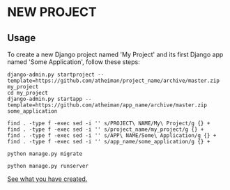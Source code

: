 # NEW PROJECT

## Usage

To create a new Django project named 'My Project' and its first Django app named 'Some Application', follow these steps:

```shell
django-admin.py startproject --template=https://github.com/atheiman/project_name/archive/master.zip my_project
cd my_project
django-admin.py startapp --template=https://github.com/atheiman/app_name/archive/master.zip some_application

find . -type f -exec sed -i '' s/PROJECT\ NAME/My\ Project/g {} +
find . -type f -exec sed -i '' s/project_name/my_project/g {} +
find . -type f -exec sed -i '' s/APP\ NAME/Some\ Application/g {} +
find . -type f -exec sed -i '' s/app_name/some_application/g {} +

python manage.py migrate

python manage.py runserver
```

[See what you have created.](http://127.0.0.1:8000/some_application/)
